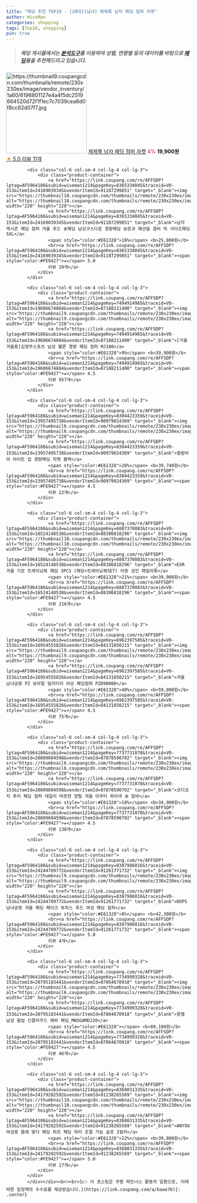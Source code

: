 ```yaml
---
title: "패딩 추천 TOP10 - [20대][남녀] 제제룩 남자 패딩 점퍼 자켓"
author: WiseMan
categories: shopping
tags: [Top10, shopping]
pin: true
---
```


> ##### 해당 게시물에서는 [**분석도구**](https://itemscout.io/)를 이용하여 **성별**, **연령별** 등의 데이터를 바탕으로 [**패딩**](https://link.coupang.com/a/baae76)들을 추천해드리고 있습니다.
<div class="container"><div class="row">
            <div class="col-6 col-sm-4 col-lg-4 col-lg-3">
                <div class="product-container">
                    <a href="https://link.coupang.com/re/AFFSDP?lptag=AF5964186&subid=wiseman1214&pageKey=8403578552&traceid=V0-153&itemId=24292854604&vendorItemId=91308949697" target="_blank"><img src="https://thumbnail9.coupangcdn.com/thumbnails/remote/230x230ex/image/vendor_inventory/1a60/6196801127e4a4f5dc2519664520d72f1f1ec7c7039cea8d0f8cc82d07f7.jpg" alt="https://thumbnail9.coupangcdn.com/thumbnails/remote/230x230ex/image/vendor_inventory/1a60/6196801127e4a4f5dc2519664520d72f1f1ec7c7039cea8d0f8cc82d07f7.jpg" width="220" height="220"></a>
                    <a href="https://link.coupang.com/re/AFFSDP?lptag=AF5964186&subid=wiseman1214&pageKey=8403578552&traceid=V0-153&itemId=24292854604&vendorItemId=91308949697" target="_blank">제제룩 남자 패딩 점퍼 자켓</a>
                    <span style="color:#E61328">4%</span> <b>19,900원</b>
                    <br><a href="https://link.coupang.com/re/AFFSDP?lptag=AF5964186&subid=wiseman1214&pageKey=8403578552&traceid=V0-153&itemId=24292854604&vendorItemId=91308949697" target="_blank"><span style="color:#FE9427">★</span> 5.0
                    리뷰 11개</a>
                </div>
            </div>
            
            <div class="col-6 col-sm-4 col-lg-4 col-lg-3">
                <div class="product-container">
                    <a href="https://link.coupang.com/re/AFFSDP?lptag=AF5964186&subid=wiseman1214&pageKey=8365334045&traceid=V0-153&itemId=24169039345&vendorItemId=91187299851" target="_blank"><img src="https://thumbnail10.coupangcdn.com/thumbnails/remote/230x230ex/image/vendor_inventory/2d55/2ff2708926746de9dcb236584f9fbcdeb2f1fb9044877a43783898a7a680.jpg" alt="https://thumbnail10.coupangcdn.com/thumbnails/remote/230x230ex/image/vendor_inventory/2d55/2ff2708926746de9dcb236584f9fbcdeb2f1fb9044877a43783898a7a680.jpg" width="220" height="220"></a>
                    <a href="https://link.coupang.com/re/AFFSDP?lptag=AF5964186&subid=wiseman1214&pageKey=8365334045&traceid=V0-153&itemId=24169039345&vendorItemId=91187299851" target="_blank">남자 역시즌 패딩 점퍼 겨울 후드 숏패딩 남성구스다운 경량패딩 보온과 패션을 겸비 빅 사이즈패딩 5XL</a>
                    <span style="color:#E61328">18%</span> <b>25,800원</b>
                    <br><a href="https://link.coupang.com/re/AFFSDP?lptag=AF5964186&subid=wiseman1214&pageKey=8365334045&traceid=V0-153&itemId=24169039345&vendorItemId=91187299851" target="_blank"><span style="color:#FE9427">★</span> 5.0
                    리뷰 20개</a>
                </div>
            </div>
            
            <div class="col-6 col-sm-4 col-lg-4 col-lg-3">
                <div class="product-container">
                    <a href="https://link.coupang.com/re/AFFSDP?lptag=AF5964186&subid=wiseman1214&pageKey=7494914965&traceid=V0-153&itemId=19606674884&vendorItemId=87188211400" target="_blank"><img src="https://thumbnail9.coupangcdn.com/thumbnails/remote/230x230ex/image/vendor_inventory/7211/92120702e0c908acde7562b71a35e4b8127a435ef3f2e1d115efc5831f5a.jpg" alt="https://thumbnail9.coupangcdn.com/thumbnails/remote/230x230ex/image/vendor_inventory/7211/92120702e0c908acde7562b71a35e4b8127a435ef3f2e1d115efc5831f5a.jpg" width="220" height="220"></a>
                    <a href="https://link.coupang.com/re/AFFSDP?lptag=AF5964186&subid=wiseman1214&pageKey=7494914965&traceid=V0-153&itemId=19606674884&vendorItemId=87188211400" target="_blank">[가을겨울용]김영주스포츠 남성 웰론 경량 패딩 점퍼 MJ100</a>
                    <span style="color:#E61328">9%</span> <b>39,900원</b>
                    <br><a href="https://link.coupang.com/re/AFFSDP?lptag=AF5964186&subid=wiseman1214&pageKey=7494914965&traceid=V0-153&itemId=19606674884&vendorItemId=87188211400" target="_blank"><span style="color:#FE9427">★</span> 4.5
                    리뷰 957개</a>
                </div>
            </div>
            
            <div class="col-6 col-sm-4 col-lg-4 col-lg-3">
                <div class="product-container">
                    <a href="https://link.coupang.com/re/AFFSDP?lptag=AF5964186&subid=wiseman1214&pageKey=8304423359&traceid=V0-153&itemId=23957495738&vendorItemId=90979024369" target="_blank"><img src="https://thumbnail6.coupangcdn.com/thumbnails/remote/230x230ex/image/vendor_inventory/01d7/a2eb8f917e2fbcfb78d6623920a75b6ff5b7e9422dafe4030225fd476ed1.jpg" alt="https://thumbnail6.coupangcdn.com/thumbnails/remote/230x230ex/image/vendor_inventory/01d7/a2eb8f917e2fbcfb78d6623920a75b6ff5b7e9422dafe4030225fd476ed1.jpg" width="220" height="220"></a>
                    <a href="https://link.coupang.com/re/AFFSDP?lptag=AF5964186&subid=wiseman1214&pageKey=8304423359&traceid=V0-153&itemId=23957495738&vendorItemId=90979024369" target="_blank">컬럼비아 라이트 업 경량패딩 자켓 블랙</a>
                    <span style="color:#E61328">28%</span> <b>39,740원</b>
                    <br><a href="https://link.coupang.com/re/AFFSDP?lptag=AF5964186&subid=wiseman1214&pageKey=8304423359&traceid=V0-153&itemId=23957495738&vendorItemId=90979024369" target="_blank"><span style="color:#FE9427">★</span> 4.5
                    리뷰 22개</a>
                </div>
            </div>
            
            <div class="col-6 col-sm-4 col-lg-4 col-lg-3">
                <div class="product-container">
                    <a href="https://link.coupang.com/re/AFFSDP?lptag=AF5964186&subid=wiseman1214&pageKey=6887370083&traceid=V0-153&itemId=16524148538&vendorItemId=88386818296" target="_blank"><img src="https://thumbnail10.coupangcdn.com/thumbnails/remote/230x230ex/image/vendor_inventory/237a/3c15faed453b201e9d7be413e6657ed1177b5dbb6ee9a61874dcfa4efed4.jpg" alt="https://thumbnail10.coupangcdn.com/thumbnails/remote/230x230ex/image/vendor_inventory/237a/3c15faed453b201e9d7be413e6657ed1177b5dbb6ee9a61874dcfa4efed4.jpg" width="220" height="220"></a>
                    <a href="https://link.coupang.com/re/AFFSDP?lptag=AF5964186&subid=wiseman1214&pageKey=6887370083&traceid=V0-153&itemId=16524148538&vendorItemId=88386818296" target="_blank">EXR 겨울 기모 트레이닝복 패딩 3PCS (패딩+트레이닝복SET) 아동 성인 패밀리룩</a>
                    <span style="color:#E61328">21%</span> <b>39,900원</b>
                    <br><a href="https://link.coupang.com/re/AFFSDP?lptag=AF5964186&subid=wiseman1214&pageKey=6887370083&traceid=V0-153&itemId=16524148538&vendorItemId=88386818296" target="_blank"><span style="color:#FE9427">★</span> 4.5
                    리뷰 216개</a>
                </div>
            </div>
            
            <div class="col-6 col-sm-4 col-lg-4 col-lg-3">
                <div class="product-container">
                    <a href="https://link.coupang.com/re/AFFSDP?lptag=AF5964186&subid=wiseman1214&pageKey=6962397585&traceid=V0-153&itemId=16954555826&vendorItemId=84131850215" target="_blank"><img src="https://thumbnail9.coupangcdn.com/thumbnails/remote/230x230ex/image/vendor_inventory/c4a1/4c0ef39a3ce20407aafa23b5cbcaf68988ea7bcedfd1b84d5100dff35ba2.jpg" alt="https://thumbnail9.coupangcdn.com/thumbnails/remote/230x230ex/image/vendor_inventory/c4a1/4c0ef39a3ce20407aafa23b5cbcaf68988ea7bcedfd1b84d5100dff35ba2.jpg" width="220" height="220"></a>
                    <a href="https://link.coupang.com/re/AFFSDP?lptag=AF5964186&subid=wiseman1214&pageKey=6962397585&traceid=V0-153&itemId=16954555826&vendorItemId=84131850215" target="_blank">겨울 남녀공용 PZ 보아털 밀리터리 야상 패딩점퍼 PZD90000</a>
                    <span style="color:#E61328">40%</span> <b>59,800원</b>
                    <br><a href="https://link.coupang.com/re/AFFSDP?lptag=AF5964186&subid=wiseman1214&pageKey=6962397585&traceid=V0-153&itemId=16954555826&vendorItemId=84131850215" target="_blank"><span style="color:#FE9427">★</span> 4.5
                    리뷰 75개</a>
                </div>
            </div>
            
            <div class="col-6 col-sm-4 col-lg-4 col-lg-3">
                <div class="product-container">
                    <a href="https://link.coupang.com/re/AFFSDP?lptag=AF5964186&subid=wiseman1214&pageKey=7737731078&traceid=V0-153&itemId=20809604598&vendorItemId=87878590702" target="_blank"><img src="https://thumbnail6.coupangcdn.com/thumbnails/remote/230x230ex/image/vendor_inventory/e172/c6e49dd8b925f330baeecf79d701a7cb0ecc55ed15fdeb3ba404c90d850f.jpg" alt="https://thumbnail6.coupangcdn.com/thumbnails/remote/230x230ex/image/vendor_inventory/e172/c6e49dd8b925f330baeecf79d701a7cb0ecc55ed15fdeb3ba404c90d850f.jpg" width="220" height="220"></a>
                    <a href="https://link.coupang.com/re/AFFSDP?lptag=AF5964186&subid=wiseman1214&pageKey=7737731078&traceid=V0-153&itemId=20809604598&vendorItemId=87878590702" target="_blank">코디코치 푸리 패딩 점퍼 데일리 따뜻한 양털 겨울 아우터 하이넥 숏 잠바</a>
                    <span style="color:#E61328">18%</span> <b>34,900원</b>
                    <br><a href="https://link.coupang.com/re/AFFSDP?lptag=AF5964186&subid=wiseman1214&pageKey=7737731078&traceid=V0-153&itemId=20809604598&vendorItemId=87878590702" target="_blank"><span style="color:#FE9427">★</span> 4.5
                    리뷰 138개</a>
                </div>
            </div>
            
            <div class="col-6 col-sm-4 col-lg-4 col-lg-3">
                <div class="product-container">
                    <a href="https://link.coupang.com/re/AFFSDP?lptag=AF5964186&subid=wiseman1214&pageKey=8387986016&traceid=V0-153&itemId=24244789772&vendorItemId=91261771732" target="_blank"><img src="https://thumbnail9.coupangcdn.com/thumbnails/remote/230x230ex/image/vendor_inventory/5c72/047637d4bc68d490c738ca2f4de3eb3521bcc6a18a9938b06397a9d7d44f.jpg" alt="https://thumbnail9.coupangcdn.com/thumbnails/remote/230x230ex/image/vendor_inventory/5c72/047637d4bc68d490c738ca2f4de3eb3521bcc6a18a9938b06397a9d7d44f.jpg" width="220" height="220"></a>
                    <a href="https://link.coupang.com/re/AFFSDP?lptag=AF5964186&subid=wiseman1214&pageKey=8387986016&traceid=V0-153&itemId=24244789772&vendorItemId=91261771732" target="_blank">DOPS 남녀공용 겨울 패딩 페이크 투피스 후드 여성 패딩 점퍼</a>
                    <span style="color:#E61328">8%</span> <b>42,300원</b>
                    <br><a href="https://link.coupang.com/re/AFFSDP?lptag=AF5964186&subid=wiseman1214&pageKey=8387986016&traceid=V0-153&itemId=24244789772&vendorItemId=91261771732" target="_blank"><span style="color:#FE9427">★</span> 5.0
                    리뷰 4개</a>
                </div>
            </div>
            
            <div class="col-6 col-sm-4 col-lg-4 col-lg-3">
                <div class="product-container">
                    <a href="https://link.coupang.com/re/AFFSDP?lptag=AF5964186&subid=wiseman1214&pageKey=7734999328&traceid=V0-153&itemId=20795183441&vendorItemId=87864670918" target="_blank"><img src="https://thumbnail6.coupangcdn.com/thumbnails/remote/230x230ex/image/vendor_inventory/bada/db064ecd4ff3402e0ec2eee60fb7331e22ab54d05c37592a7e83981f374f.jpg" alt="https://thumbnail6.coupangcdn.com/thumbnails/remote/230x230ex/image/vendor_inventory/bada/db064ecd4ff3402e0ec2eee60fb7331e22ab54d05c37592a7e83981f374f.jpg" width="220" height="220"></a>
                    <a href="https://link.coupang.com/re/AFFSDP?lptag=AF5964186&subid=wiseman1214&pageKey=7734999328&traceid=V0-153&itemId=20795183441&vendorItemId=87864670918" target="_blank">몽벨 남성 웜업 신클라우드 헤비 패딩_MW3GAMDJ20</a>
                    <span style="color:#E61328"></span> <b>89,100원</b>
                    <br><a href="https://link.coupang.com/re/AFFSDP?lptag=AF5964186&subid=wiseman1214&pageKey=7734999328&traceid=V0-153&itemId=20795183441&vendorItemId=87864670918" target="_blank"><span style="color:#FE9427">★</span> 4.5
                    리뷰 46개</a>
                </div>
            </div>
            
            <div class="col-6 col-sm-4 col-lg-4 col-lg-3">
                <div class="product-container">
                    <a href="https://link.coupang.com/re/AFFSDP?lptag=AF5964186&subid=wiseman1214&pageKey=8368031335&traceid=V0-153&itemId=24179282592&vendorItemId=91238265569" target="_blank"><img src="https://thumbnail10.coupangcdn.com/thumbnails/remote/230x230ex/image/vendor_inventory/204d/1f06c8584ab667dfa4c1dc63f7d675d519c88e5e98db384919547c3d96ae.jpg" alt="https://thumbnail10.coupangcdn.com/thumbnails/remote/230x230ex/image/vendor_inventory/204d/1f06c8584ab667dfa4c1dc63f7d675d519c88e5e98db384919547c3d96ae.jpg" width="220" height="220"></a>
                    <a href="https://link.coupang.com/re/AFFSDP?lptag=AF5964186&subid=wiseman1214&pageKey=8368031335&traceid=V0-153&itemId=24179282592&vendorItemId=91238265569" target="_blank">ANYOU 여성용 몸에 맞다 패딩 하프 패딩 허리 조절 가능 솜옷 2컬러</a>
                    <span style="color:#E61328">22%</span> <b>39,800원</b>
                    <br><a href="https://link.coupang.com/re/AFFSDP?lptag=AF5964186&subid=wiseman1214&pageKey=8368031335&traceid=V0-153&itemId=24179282592&vendorItemId=91238265569" target="_blank"><span style="color:#FE9427">★</span> 5.0
                    리뷰 17개</a>
                </div>
            </div>
            </div></div><br><br>[👉 이 포스팅은 쿠팡 파트너스 활동의 일환으로, 이에 따른 일정액의 수수료를 제공받습니다.](https://link.coupang.com/a/baae76){: .center}